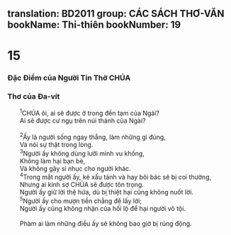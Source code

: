 translation: BD2011
group: CÁC SÁCH THƠ-VĂN
bookName: Thi-thiên 
bookNumber: 19
-------

<div class="title"><h1>15</h1><h3>Ðặc Ðiểm của Người Tin Thờ CHÚA</h3><h3>Thơ của Ða-vít</h3></div>
<span class="verse thi_15_1">  <sup>1</sup>CHÚA ôi, ai sẽ được ở trong đền tạm của Ngài?<br/>  Ai sẽ được cư ngụ trên núi thánh của Ngài?<br/><br/></span>
<span class="verse thi_15_2">  <sup>2</sup>Ấy là người sống ngay thẳng, làm những gì đúng,<br/>  Và nói sự thật trong lòng.<br/></span>
<span class="verse thi_15_3">  <sup>3</sup>Người ấy không dùng lưỡi mình vu khống,<br/>  Không làm hại bạn bè,<br/>  Và không gây sỉ nhục cho người khác.<br/></span>
<span class="verse thi_15_4">  <sup>4</sup>Trong mắt người ấy, kẻ xấu tánh và hay bôi bác sẽ bị coi thường,<br/>  Nhưng ai kính sợ CHÚA sẽ được tôn trọng.<br/>  Người ấy giữ lời thệ hứa, dù bị thiệt hại cũng không nuốt lời.<br/></span>
<span class="verse thi_15_5">  <sup>5</sup>Người ấy cho mượn tiền chẳng để lấy lời;<br/>  Người ấy cũng không nhận của hối lộ để hại người vô tội.<br/><br/>  Phàm ai làm những điều ấy sẽ không bao giờ bị rúng động.<br/></span>
